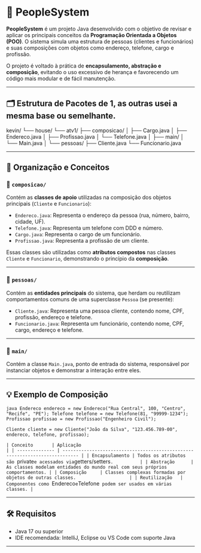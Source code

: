 # 👥 PeopleSystem

**PeopleSystem** é um projeto Java desenvolvido com o objetivo de revisar e aplicar os principais conceitos da **Programação Orientada a Objetos (POO)**. O sistema simula uma estrutura de pessoas (clientes e funcionários) e suas composições com objetos como endereço, telefone, cargo e profissão.

O projeto é voltado à prática de **encapsulamento, abstração e composição**, evitando o uso excessivo de herança e favorecendo um código mais modular e de fácil manutenção.

---

## 🗂️ Estrutura de Pacotes de 1, as outras usei a mesma base ou semelhante.

kevin/
└── house/
└── atv1/
├── composicao/
│ ├── Cargo.java
│ ├── Endereco.java
│ ├── Profissao.java
│ └── Telefone.java
│
├── main/
│ └── Main.java
│
└── pessoas/
├── Cliente.java
└── Funcionario.java


---

## 🧱 Organização e Conceitos

### 📁 `composicao/`

Contém as **classes de apoio** utilizadas na composição dos objetos principais (`Cliente` e `Funcionario`):

- `Endereco.java`: Representa o endereço da pessoa (rua, número, bairro, cidade, UF).
- `Telefone.java`: Representa um telefone com DDD e número.
- `Cargo.java`: Representa o cargo de um funcionário.
- `Profissao.java`: Representa a profissão de um cliente.

Essas classes são utilizadas como **atributos compostos** nas classes `Cliente` e `Funcionario`, demonstrando o princípio da **composição**.

---

### 📁 `pessoas/`

Contém as **entidades principais** do sistema, que herdam ou reutilizam comportamentos comuns de uma superclasse `Pessoa` (se presente):

- `Cliente.java`: Representa uma pessoa cliente, contendo nome, CPF, profissão, endereço e telefone.
- `Funcionario.java`: Representa um funcionário, contendo nome, CPF, cargo, endereço e telefone.

---

### 📁 `main/`

Contém a classe `Main.java`, ponto de entrada do sistema, responsável por instanciar objetos e demonstrar a interação entre eles.

---

## 💡 Exemplo de Composição 

`java
Endereco endereco = new Endereco("Rua Central", 100, "Centro", "Recife", "PE");
Telefone telefone = new Telefone(81, "99999-1234");
Profissao profissao = new Profissao("Engenheiro Civil");`

`Cliente cliente = new Cliente("João da Silva", "123.456.789-00", endereco, telefone, profissao);`

`| Conceito       | Aplicação                                                                    |
| -------------- | ---------------------------------------------------------------------------- |
| Encapsulamento | Todos os atributos são `private` e acessados via `getters/setters`.          |
| Abstração      | As classes modelam entidades do mundo real com seus próprios comportamentos. |
| Composição     | Classes complexas formadas por objetos de outras classes.                    |
| Reutilização   | Componentes como `Endereco` e `Telefone` podem ser usados em várias classes. |`

---

## 🛠️ Requisitos

- Java 17 ou superior
- IDE recomendada: IntelliJ, Eclipse ou VS Code com suporte Java

---
